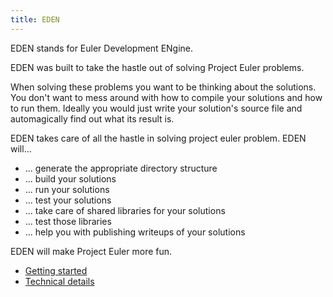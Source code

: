 ```yaml
---
title: EDEN
---
```


EDEN stands for Euler Development ENgine.

EDEN was built to take the hastle out of solving Project Euler problems.

When solving these problems you want to be thinking about the solutions.
You don't want to mess around with how to compile your solutions and how to run them.
Ideally you would just write your solution's source file and automagically find out what
 its result is.

EDEN takes care of all the hastle in solving project euler problem.
EDEN will...

- ... generate the appropriate directory structure
- ... build your solutions
- ... run your solutions
- ... test your solutions
- ... take care of shared libraries for your solutions
- ... test those libraries
- ... help you with publishing writeups of your solutions

EDEN will make Project Euler more fun.

- [Getting started](/getting-started.md)
- [Technical details](/technical-details.md)
